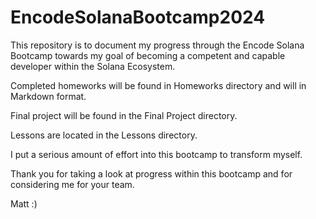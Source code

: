 # EncodeSolanaBootcamp2024
This repository is to document my progress through the Encode Solana Bootcamp towards my goal of becoming a competent and capable developer within the Solana Ecosystem.

Completed homeworks will be found in Homeworks directory and will in Markdown format. 

Final project will be found in the Final Project directory.

Lessons are located in the Lessons directory.

I put a serious amount of effort into this bootcamp to transform myself.

Thank you for taking a look at progress within this bootcamp and for considering me for your team.

Matt :)
